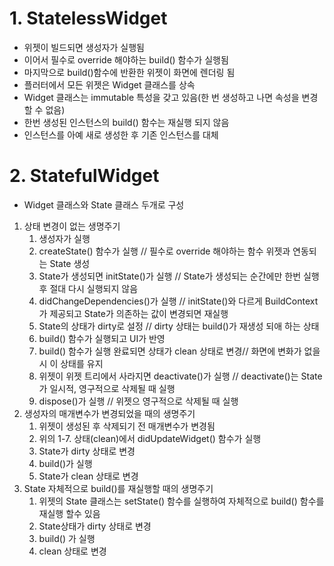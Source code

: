 # 1. StatelessWidget
 * 위젯이 빌드되면 생성자가 실행됨
 * 이어서 필수로 override 해야하는 build() 함수가 실행됨
 * 마지막으로 build()함수에 반환한 위젯이 화면에 렌더링 됨
 * 플러터에서 모든 위젯은 Widget 클래스를 상속
 * Widget 클래스는 immutable 특성을 갖고 있음(한 번 생성하고 나면 속성을 변경 할 수 없음)
 * 한번 생성된 인스턴스의 build() 함수는 재실행 되지 않음
 * 인스턴스를 아예 새로 생성한 후 기존 인스턴스를 대체

# 2. StatefulWidget
 * Widget 클래스와 State 클래스 두개로 구성
  
 1. 상태 변경이 없는 생명주기
    1. 생성자가 실행
    2. createState() 함수가 실행 // 필수로 override 해야하는 함수 위젯과 연동되는 State 생성       
    3. State가 생성되면 initState()가 실행 // State가 생성되는 순간에만 한번 실행 후 절대 다시 실행되지 않음
    4. didChangeDependencies()가 실행 // initState()와 다르게 BuildContext가 제공되고 State가 의존하는 값이 변경되면 재실행
    5. State의 상태가 dirty로 설정 // dirty 상태는 build()가 재생성 되애 하는 상태
    6. build() 함수가 실행되고 UI가 반영
    7. build() 함수가 실행 완료되면 상태가 clean 상태로 변경// 화면에 변화가 없을시 이 상태를 유지
    8. 위젯이 위젯 트리에서 사라지면 deactivate()가 실행 // deactivate()는 State가 일시적, 영구적으로 삭제될 때 실행
    9. dispose()가 실행 // 위젯으 영구적으로 삭제될 때 실행
 2. 생성자의 매개변수가 변경되었을 때의 생명주기
    1. 위젯이 생성된 후 삭제되기 전 매개변수가 변경됨
    2. 위의 1-7. 상태(clean)에서 didUpdateWidget() 함수가 실행
    3. State가 dirty 상태로 변경
    4. build()가 실행
    5. State가 clean 상태로 변경
 3. State 자체적으로 build()를 재실행할 때의 생명주기
    1. 위젯의 State 클래스는 setState() 함수를 실행하여 자체적으로 build() 함수를 재실행 할수 있음
    2. State상태가 dirty 상태로 변경
    3. build() 가 실행
    4. clean 상태로 변경




